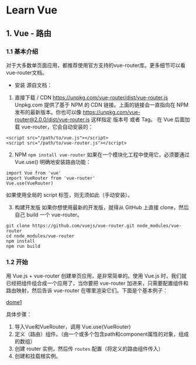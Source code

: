 # Learn Vue

## 1. Vue - 路由

### 1.1 基本介绍

对于大多数单页面应用，都推荐使用官方支持的vue-router库。更多细节可以看vue-router文档。

- 安装
源自文档：

 1. 直接下载 / CDN
https://unpkg.com/vue-router/dist/vue-router.js
Unpkg.com 提供了基于 NPM 的 CDN 链接。上面的链接会一直指向在 NPM 发布的最新版本。你也可以像 https://unpkg.com/vue-router@2.0.0/dist/vue-router.js 这样指定 版本号 或者 Tag。
在 Vue 后面加载 vue-router，它会自动安装的：
```
<script src="/path/to/vue.js"></script>
<script src="/path/to/vue-router.js"></script>
```
 2. NPM
`npm install vue-router`
如果在一个模块化工程中使用它，必须要通过 Vue.use() 明确地安装路由功能：
```
import Vue from 'vue'
import VueRouter from 'vue-router'
Vue.use(VueRouter)
```
如果使用全局的 script 标签，则无须如此（手动安装）。

 3. 构建开发版
如果你想使用最新的开发版，就得从 GitHub 上直接 clone，然后自己 build 一个 vue-router。
```
git clone https://github.com/vuejs/vue-router.git node_modules/vue-router
cd node_modules/vue-router
npm install
npm run build
```

### 1.2 开始

用 Vue.js + vue-router 创建单页应用，是非常简单的。使用 Vue.js 时，我们就已经把组件组合成一个应用了，当你要把 vue-router 加进来，只需要配置组件和路由映射，然后告诉 vue-router 在哪里渲染它们。下面是个基本例子：

[dome1](./learnVue-router/index.html)

具体步骤：
1. 导入Vue和VueRouter，调用 Vue.use(VueRouter)
2. 定义（路由）组件。（由一个或多个包含path和component属性的对象，组成的数组）
3. 创建 router 实例，然后传 `routes` 配置（将定义的路由组件传入）
4. 创建和挂载根实例。
